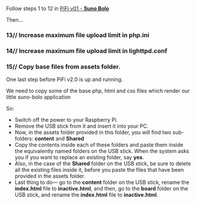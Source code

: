Follow steps 1 to 12 in <a href="https://github.com/silvergravel/PiFi/tree/master/v02-smart_network" target="_blank">PiFi v01 - <strong>Suno Bolo</strong></a><br>

Then...
### 13// Increase maximum file upload limit in php.ini

### 14// Increase maximum file upload limit in lighttpd.conf

### 15// Copy base files from assets folder.
One last step before PiFi v2.0 is up and running. 

We need to copy some of the base php, html and css files which render our little suno-bolo application

So:
- Switch off the power to your Raspberry Pi. 
- Remove the USB stick from it and insert it into your PC.
- Now, in the assets folder provided in this folder, you will find two sub-folders: **content** and **Shared**
- Copy the contents inside each of these folders and paste them inside the equivalently named folders on the USB stick. When the system asks you if you want to replace an existing folder, say **yes**.
- Also, in the case of the **Shared** folder on the USB stick, be sure to delete all the existing files inside it, before you paste the files that have been provided in the assets folder.
- Last thing to do— go to the **content** folder on the USB stick, rename the **index.html** file to **inactive.html**, and then, go to the **board** folder on the USB stick, and rename the **index.html** file to **inactive.html**.
